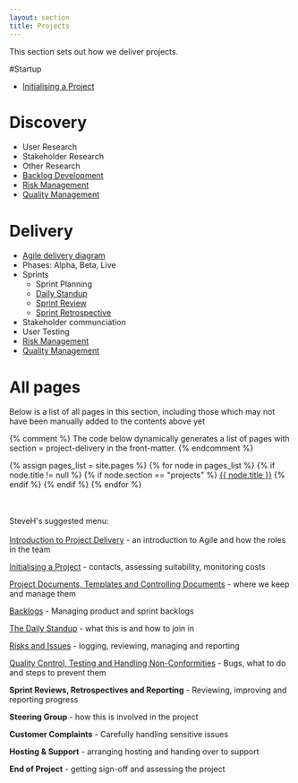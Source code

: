 ```yaml
---
layout: section
title: Projects
---
```


This section sets out how we deliver projects.

#Startup

- [Initialising a Project](/projects/initialising-a-project)


# Discovery

- User Research
- Stakeholder Research
- Other Research
- [Backlog Development](/projects/delivering-a-project)
- [Risk Management](/projectsissue-and-risk-management)
- [Quality Management](/projects/qualty-testing-non-conformities)


# Delivery

- [Agile delivery diagram](/projects/agile-delivery-diagram)
- Phases: Alpha, Beta, Live
- Sprints
	- Sprint Planning
	- [Daily Standup](/projects/daily-standup)
	- [Sprint Review](/projects/sprint-review)
	- [Sprint Retrospective]()
- Stakeholder communciation
- User Testing
- [Risk Management](/projectsissue-and-risk-management)
- [Quality Management](/projects/qualty-testing-non-conformities)




# All pages
Below is a list of all pages in this section, including those which may not have been manually added to the contents above yet

{% comment %}
  The code below dynamically generates a list of pages with
  section = project-delivery in the front-matter.
{% endcomment %}

{% assign pages_list = site.pages %}
{% for node in pages_list %}
  {% if node.title != null %}
    {% if node.section == "projects" %}
<a class="section-list" href="{{ node.url }}">{{ node.title }}</a>
    {% endif %}
  {% endif %}
{% endfor %}

<br/><br/>
SteveH's suggested menu:<br/><br/>
<a href="project-delivery-intro">Introduction to Project Delivery</a> - an introduction to Agile and how the roles in the team

<a href="initialising-a-project">Initialising a Project</a> - contacts, assessing suitability, monitoring costs

<a href="qms-controlling-documents-and-records">Project Documents, Templates and Controlling Documents</a> - where we keep and manage them

<a href="delivering-a-project">Backlogs</a> - Managing product and sprint backlogs

<a href="daily-standup">The Daily Standup</a> - what this is and how to join in

<a href="issue-and-risk-management">Risks and Issues</a> - logging, reviewing, managing and reporting

<a href="qualty-testing-non-conformities">Quality Control, Testing and Handling Non-Conformities</a> - Bugs, what to do and steps to prevent them

**Sprint Reviews, Retrospectives and Reporting** - Reviewing, improving and reporting progress

**Steering Group** - how this is involved in the project

**Customer Complaints** - Carefully handling sensitive issues

**Hosting & Support** - arranging hosting and handing over to support

**End of Project** - getting sign-off and assessing the project



